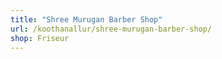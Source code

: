 ```yaml
---
title: "Shree Murugan Barber Shop"
url: /koothanallur/shree-murugan-barber-shop/
shop: Friseur
---
```

